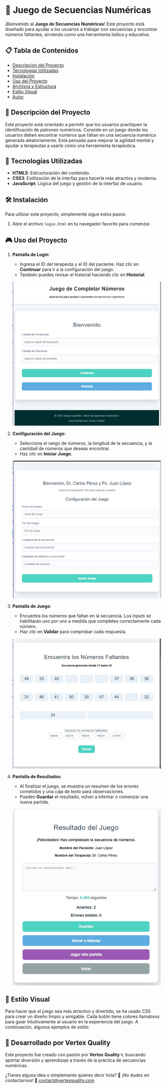 # 🧩 Juego de Secuencias Numéricas

¡Bienvenido al **Juego de Secuencias Numéricas**! Este proyecto está diseñado para ayudar a los usuarios a trabajar con secuencias y encontrar números faltantes, sirviendo como una herramienta lúdica y educativa.

## 📋 Tabla de Contenidos
- [Descripción del Proyecto](#descripcion-del-proyecto)
- [Tecnologías Utilizadas](#tecnologias-utilizadas)
- [Instalación](#instalacion)
- [Uso del Proyecto](#uso-del-proyecto)
- [Archivos y Estructura](#archivos-y-estructura)
- [Estilo Visual](#estilo-visual)
- [Autor](#autor)

## 📖 Descripción del Proyecto <a name="descripcion-del-proyecto"></a>
Este proyecto está orientado a permitir que los usuarios practiquen la identificación de patrones numéricos. Consiste en un juego donde los usuarios deben encontrar números que faltan en una secuencia numérica generada aleatoriamente. Está pensado para mejorar la agilidad mental y ayudar a terapeutas a usarlo como una herramienta terapéutica.

## 🚀 Tecnologías Utilizadas <a name="tecnologias-utilizadas"></a>
- **HTML5**: Estructuración del contenido.
- **CSS3**: Estilización de la interfaz para hacerla más atractiva y moderna.
- **JavaScript**: Lógica del juego y gestión de la interfaz de usuario.

## 🛠 Instalación <a name="instalacion"></a>
Para utilizar este proyecto, simplemente sigue estos pasos:

1. Abre el archivo `login.html` en tu navegador favorito para comenzar.

## 🎮 Uso del Proyecto <a name="uso-del-proyecto"></a>
1. **Pantalla de Login**: 
   - Ingresa el ID del terapeuta y el ID del paciente. Haz clic en **Continuar** para ir a la configuración del juego.
   - También puedes revisar el historial haciendo clic en **Historial**.

   ![Login](img/Login.jpg)

2. **Configuración del Juego**:
   - Selecciona el rango de números, la longitud de la secuencia, y la cantidad de números que deseas encontrar.
   - Haz clic en **Iniciar Juego**.

   ![Configuración](img/config.jpg)

3. **Pantalla de Juego**:
   - Encuentra los números que faltan en la secuencia. Los inputs se habilitarán uno por uno a medida que completes correctamente cada número.
   - Haz clic en **Validar** para comprobar cada respuesta.

   ![Juego](img/game.jpg)

4. **Pantalla de Resultados**:
   - Al finalizar el juego, se muestra un resumen de los errores cometidos y una caja de texto para observaciones.
   - Puedes **Guardar** el resultado, volver a intentar o comenzar una nueva partida.

   ![Resultados](img/Resultado.jpg)

## 🌟 Estilo Visual <a name="estilo-visual"></a>
Para hacer que el juego sea más atractivo y divertido, se ha usado CSS para crear un diseño limpio y amigable. Cada botón tiene colores llamativos para guiar intuitivamente al usuario en la experiencia del juego. A continuación, algunos ejemplos de estilo:

## 🤖 Desarrollado por Vertex Quality
Este proyecto fue creado con pasión por **Vertex Quality** 🌀, buscando aportar diversión y aprendizaje a través de la práctica de secuencias numéricas. 

¿Tienes alguna idea o simplemente quieres decir hola? 🌟
¡No dudes en contactarnos! 📧 [contact@vertexquality.com](mailto:contact@vertexquality.com)

